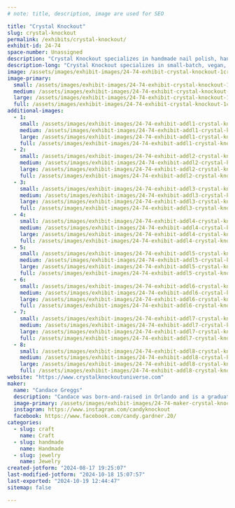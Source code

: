 ```yaml
---
# note: title, description, image are used for SEO

title: "Crystal Knockout"
slug: crystal-knockout
permalink: /exhibits/crystal-knockout/
exhibit-id: 24-74
space-number: Unassigned
description: "Crystal Knockout specializes in handmade nail polish, hand care items, and cute charm earrings."
description-long: "Crystal Knockout specializes in small-batch, vegan, and handmade nail polish in a variety of colors and finishes. We offer thermal color-changing polish, as well as glow in the dark, magnetic, glitter, flakies, and more. In addition to our polish selection, we make a small selection of hand care items to make your manicure look even better, as well as a collection of charm earrings inspired by creative hobbies and interests."
image: /assets/images/exhibit-images/24-74-exhibit-crystal-knockout-1crystalknockoutlogocolorjpg-large.jpg
image-primary: 
  small: /assets/images/exhibit-images/24-74-exhibit-crystal-knockout-1crystalknockoutlogocolorjpg-small.jpg
  medium: /assets/images/exhibit-images/24-74-exhibit-crystal-knockout-1crystalknockoutlogocolorjpg-medium.jpg
  large: /assets/images/exhibit-images/24-74-exhibit-crystal-knockout-1crystalknockoutlogocolorjpg-large.jpg
  full: /assets/images/exhibit-images/24-74-exhibit-crystal-knockout-1crystalknockoutlogocolorjpg-full.jpg
additional-images: 
  - 1:
    small: /assets/images/exhibit-images/24-74-exhibit-addl1-crystal-knockout-20200828-221209-small.jpg
    medium: /assets/images/exhibit-images/24-74-exhibit-addl1-crystal-knockout-20200828-221209-medium.jpg
    large: /assets/images/exhibit-images/24-74-exhibit-addl1-crystal-knockout-20200828-221209-large.jpg
    full: /assets/images/exhibit-images/24-74-exhibit-addl1-crystal-knockout-20200828-221209-full.jpg
  - 2:
    small: /assets/images/exhibit-images/24-74-exhibit-addl2-crystal-knockout-maximumsustainedshots05-small.jpg
    medium: /assets/images/exhibit-images/24-74-exhibit-addl2-crystal-knockout-maximumsustainedshots05-medium.jpg
    large: /assets/images/exhibit-images/24-74-exhibit-addl2-crystal-knockout-maximumsustainedshots05-large.jpg
    full: /assets/images/exhibit-images/24-74-exhibit-addl2-crystal-knockout-maximumsustainedshots05-full.jpg
  - 3:
    small: /assets/images/exhibit-images/24-74-exhibit-addl3-crystal-knockout-photo-jan-10-8-15-58-pm-small.jpg
    medium: /assets/images/exhibit-images/24-74-exhibit-addl3-crystal-knockout-photo-jan-10-8-15-58-pm-medium.jpg
    large: /assets/images/exhibit-images/24-74-exhibit-addl3-crystal-knockout-photo-jan-10-8-15-58-pm-large.jpg
    full: /assets/images/exhibit-images/24-74-exhibit-addl3-crystal-knockout-photo-jan-10-8-15-58-pm-full.jpg
  - 4:
    small: /assets/images/exhibit-images/24-74-exhibit-addl4-crystal-knockout-photo-jun-10-2023-6-34-30-pm-small.jpg
    medium: /assets/images/exhibit-images/24-74-exhibit-addl4-crystal-knockout-photo-jun-10-2023-6-34-30-pm-medium.jpg
    large: /assets/images/exhibit-images/24-74-exhibit-addl4-crystal-knockout-photo-jun-10-2023-6-34-30-pm-large.jpg
    full: /assets/images/exhibit-images/24-74-exhibit-addl4-crystal-knockout-photo-jun-10-2023-6-34-30-pm-full.jpg
  - 5:
    small: /assets/images/exhibit-images/24-74-exhibit-addl5-crystal-knockout-photo-mar-11-9-55-07-am-small.jpg
    medium: /assets/images/exhibit-images/24-74-exhibit-addl5-crystal-knockout-photo-mar-11-9-55-07-am-medium.jpg
    large: /assets/images/exhibit-images/24-74-exhibit-addl5-crystal-knockout-photo-mar-11-9-55-07-am-large.jpg
    full: /assets/images/exhibit-images/24-74-exhibit-addl5-crystal-knockout-photo-mar-11-9-55-07-am-full.jpg
  - 6:
    small: /assets/images/exhibit-images/24-74-exhibit-addl6-crystal-knockout-photo-nov-05-2022-9-55-46-am-small.jpg
    medium: /assets/images/exhibit-images/24-74-exhibit-addl6-crystal-knockout-photo-nov-05-2022-9-55-46-am-medium.jpg
    large: /assets/images/exhibit-images/24-74-exhibit-addl6-crystal-knockout-photo-nov-05-2022-9-55-46-am-large.jpg
    full: /assets/images/exhibit-images/24-74-exhibit-addl6-crystal-knockout-photo-nov-05-2022-9-55-46-am-full.jpg
  - 7:
    small: /assets/images/exhibit-images/24-74-exhibit-addl7-crystal-knockout-photo-nov-06-2022-1-14-07-pm-small.jpg
    medium: /assets/images/exhibit-images/24-74-exhibit-addl7-crystal-knockout-photo-nov-06-2022-1-14-07-pm-medium.jpg
    large: /assets/images/exhibit-images/24-74-exhibit-addl7-crystal-knockout-photo-nov-06-2022-1-14-07-pm-large.jpg
    full: /assets/images/exhibit-images/24-74-exhibit-addl7-crystal-knockout-photo-nov-06-2022-1-14-07-pm-full.jpg
  - 8:
    small: /assets/images/exhibit-images/24-74-exhibit-addl8-crystal-knockout-photo-nov-06-2022-1-14-20-pm-small.jpg
    medium: /assets/images/exhibit-images/24-74-exhibit-addl8-crystal-knockout-photo-nov-06-2022-1-14-20-pm-medium.jpg
    large: /assets/images/exhibit-images/24-74-exhibit-addl8-crystal-knockout-photo-nov-06-2022-1-14-20-pm-large.jpg
    full: /assets/images/exhibit-images/24-74-exhibit-addl8-crystal-knockout-photo-nov-06-2022-1-14-20-pm-full.jpg
website: "https://www.crystalknockoutuniverse.com"
maker: 
  name: "Candace Greggs"
  description: "Candace was born-and-raised in Orlando and is a graduate of Boone High School and the University of Central Florida. She started her creative journey in 2013 when she opened a small business making crystallized phone cases, wedding decor, and apparel. Soon after, she became interested in vegan and reduced-chemical cosmetics and Crystal Knockout was born. "
  image-primary: /assets/images/exhibit-images/24-74-maker-crystal-knockout-photo-jul-17-11-32-57-ama-medium.jpg
  instagram: https://www.instagram.com/candyknockout
  facebook: https://www.facebook.com/candy.gardner.20/
categories: 
  - slug: craft
    name: Craft
  - slug: handmade
    name: Handmade
  - slug: jewelry
    name: Jewelry
created-jotform: "2024-08-17 19:25:07"
last-modified-jotform: "2024-10-18 15:07:57"
last-exported: "2024-10-19 12:44:47"
sitemap: false

---
```

